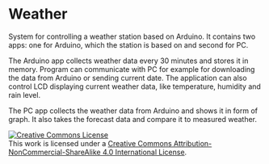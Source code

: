 # Weather
System for controlling a weather station based on Arduino.
It contains two apps: one for Arduino, which the station is based on and second for PC.

The Arduino app collects weather data every 30 minutes and stores it in memory. Program can communicate with PC for example for downloading the data from Arduino or sending current date. The application can also control LCD displaying current weather data, like temperature, humidity and rain level.

The PC app collects the weather data from Arduino and shows it in form of graph. It also takes the forecast data and compare it to measured weather.

<a rel="license" href="http://creativecommons.org/licenses/by-nc-sa/4.0/"><img alt="Creative Commons License" style="border-width:0" src="https://i.creativecommons.org/l/by-nc-sa/4.0/88x31.png" /></a><br />This work is licensed under a <a rel="license" href="http://creativecommons.org/licenses/by-nc-sa/4.0/">Creative Commons Attribution-NonCommercial-ShareAlike 4.0 International License</a>.
